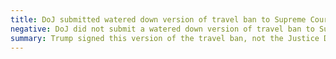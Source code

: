 ```yaml
---
title: DoJ submitted watered down version of travel ban to Supreme Court
negative: DoJ did not submit a watered down version of travel ban to Supreme Court
summary: Trump signed this version of the travel ban, not the Justice Department.
---
```


